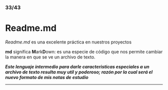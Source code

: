 ### 33/43
# Readme.md

*Readme.md* es una excelente práctica en nuestros proyectos

**md** significa **M**ark**D**own: es una especie de código que nos permite cambiar la manera en que se ve un archivo de texto.

***Este lenguaje intermedio para darle caracteristicas especiales a un archivo de texto resulta muy util y poderoso; razón por la cual será el nuevo formato de mis notas de estudio***



*********





